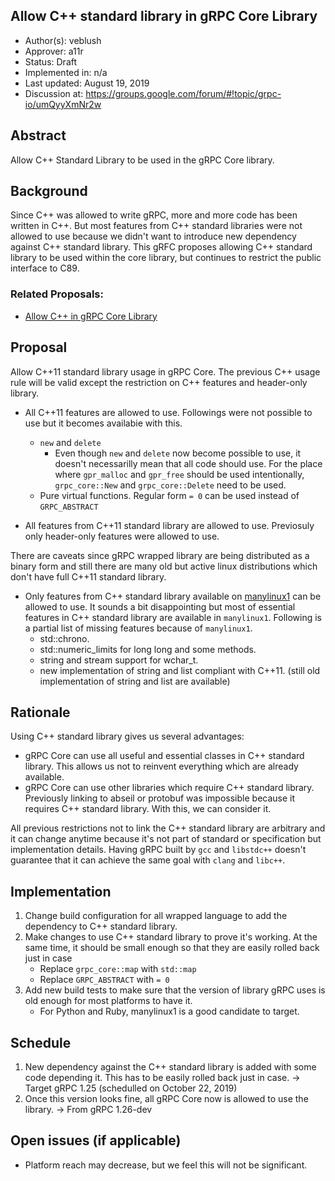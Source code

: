 Allow C++ standard library in gRPC Core Library
----
* Author(s): veblush
* Approver: a11r
* Status: Draft
* Implemented in: n/a
* Last updated: August 19, 2019
* Discussion at: https://groups.google.com/forum/#!topic/grpc-io/umQyyXmNr2w

## Abstract

Allow C++ Standard Library to be used in the gRPC Core library.

## Background

Since C++ was allowed to write gRPC, more and more code has been written in C++.
But most features from C++ standard libraries were not allowed to use because
we didn't want to introduce new dependency against C++ standard library.
This gRFC proposes allowing C++ standard library to be used within the core
library, but continues to restrict the public interface to C89.

### Related Proposals:

* [Allow C++ in gRPC Core Library](L6-core-allow-cpp.md)

## Proposal

Allow C++11 standard library usage in gRPC Core. The previous C++ usage rule
will be valid except the restriction on C++ features and header-only library.

- All C++11 features are allowed to use. Followings were not possible to use
  but it becomes availabie with this.
  - `new` and `delete`
    - Even though `new` and `delete` now become possible to use, it doesn't
      necessarilly mean that all code should use.
      For the place where `gpr_malloc` and `gpr_free` should be used
      intentionally, `grpc_core::New` and `grpc_core::Delete` need to be
      used.
  - Pure virtual functions.
    Regular form `= 0` can be used instead of `GRPC_ABSTRACT`

- All features from C++11 standard library are allowed to use.
  Previosuly only header-only features were allowed to use.

There are caveats since gRPC wrapped library are being distributed as a binary
form and still there are many old but active linux distributions which don't
have full C++11 standard library.

- Only features from C++ standard library available on
  [manylinux1](https://www.python.org/dev/peps/pep-0513)
  can be allowed to use. It sounds a bit disappointing but most of essential
  features in C++ standard library are available in `manylinux1`.
  Following is a partial list of missing features because of `manylinux1`.
  - std::chrono.
  - std::numeric_limits for long long and some methods.
  - string and stream support for wchar_t.
  - new implementation of string and list compliant with C++11.
    (still old implementation of string and list are available)

## Rationale

Using C++ standard library gives us several advantages:
- gRPC Core can use all useful and essential classes in C++ standard library.
  This allows us not to reinvent everything which are already available.
- gRPC Core can use other libraries which require C++ standard library.
  Previously linking to abseil or protobuf was impossible because it requires C++
  standard library. With this, we can consider it.

All previous restrictions not to link the C++ standard library are arbitrary
and it can change anytime because it's not part of standard or specification
but implementation details. Having gRPC built by `gcc` and `libstdc++` doesn't
guarantee that it can achieve the same goal with `clang` and `libc++`.

## Implementation

1. Change build configuration for all wrapped language to add the dependency
   to C++ standard library.
2. Make changes to use C++ standard library to prove it's working.
   At the same time, it should be small enough so that they are easily
   rolled back just in case
   - Replace `grpc_core::map` with `std::map`
   - Replace `GRPC_ABSTRACT` with `= 0`
3. Add new build tests to make sure that the version of library gRPC uses
   is old enough for most platforms to have it.
   - For Python and Ruby, manylinux1 is a good candidate to target.

## Schedule

1. New dependency against the C++ standard library is added with
   some code depending it. This has to be easily rolled back just in case.
   -> Target gRPC 1.25 (schedulled on October 22, 2019)
2. Once this version looks fine, all gRPC Core now is allowed to use the library.
   -> From gRPC 1.26-dev

## Open issues (if applicable)

- Platform reach may decrease, but we feel this will not be significant.
